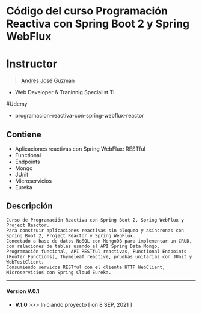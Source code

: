 # Código del curso Programación Reactiva con Spring Boot 2 y Spring WebFlux

# Instructor
> [Andrés José Guzmán](https://www.udemy.com/user/andres-guzman-9/) 
- Web Developer & Traninnig Specialist TI

#Udemy
* programacion-reactiva-con-spring-webflux-reactor

## Contiene

* Aplicaciones reactivas con Spring WebFlux: RESTful 
* Functional 
* Endpoints 
* Mongo 
* JUnit
* Microservicios
* Eureka

## Descripción
    Curso de Programación Reactiva con Spring Boot 2, Spring WebFlux y Project Reactor. 
    Para construir aplicaciones reactivas sin bloqueo y asíncronas con Spring Boot 2, Project Reactor y Spring WebFlux. 
    Conectado a base de datos NoSQL con MongoDB para implementar un CRUD, con relaciones de tablas usando el API Spring Data Mongo.
    Programación funcional, API RESTful reactivas, Functional Endpoints (Router Functions), Thymeleaf reactive, pruebas unitarias con JUnit y WebTestClient.
    Consumiendo servicos RESTful con el cliente HTTP WebClient, Microservicios con Spring Cloud Eureka.

 
---
#### Version  V.0.1 
* **V.1.0**  _>>>_  Iniciando proyecto [  on 8 SEP, 2021 ]  
 
 